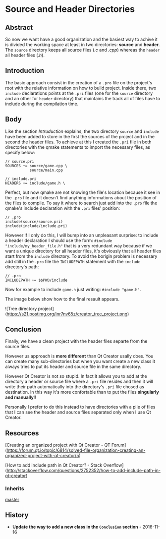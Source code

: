 # Source and Header Directories

## Abstract
So now we want have a good organization and the basiest way to achive it is
divided the working space at least in two directories: **source** and **header**.
The `source` directory keeps all source files (*.c* and *.cpp*) whereas the `header` all
header files (*.h*).

## Introduction
The basic approach consist in the creation of a `.pro` file on the project's root with
the relative information on how to build project. Inside there, two `include`
declarations points at the `.pri` files (one for the `source` directory and an other for
`header` directory) that maintains the track all of files have to include during the
compilation time.

## Body
Like the section *Intruduction* explains, the two directory `source` and `include`
have been added to store in the first the sources of the project and in the second
the header files. To achieve at this I created the `.pri` file in both
directories with the qmake statements to import the necessary files, as specify
below:

```
// source.pri
SOURCES += source/game.cpp \
           source/main.cpp
```

```
// include.pri
HEADERS += include/game.h \
```

Perfect, but now qmake are not knowing the file's location because it see in the `.pro` file
and it doesn't find anything informations about the position of the files to compile. To say it
where to search just add into the `.pro` file the qmake's include declaration with the `.pri`
files' position:

```
// .pro
include(source/source.pri)
include(include/include.pri)
```

However if I only do this, I will bump into an unpleasant surprise: to include a
header declaration I should use the form: `#include "include/my_header_file.h"`
that is a very redundant way because if we want a unique directory for all header files,
it's obviously that all header files start from the `include` directory. 
To avoid the borigin problem is necessary add still in the `.pro` file the `INCLUDEPATH`
statement with the `include` directory's path:

```
// .pro
INCLUDEPATH += $$PWD/include
```

Now for example to include `game.h` just writing: `#include "game.h"`.

The image below show how to the final resault appears.

![Tree directory project]
(https://s21.postimg.org/inr7nv65z/creator_tree_project.png)

## Conclusion
Finally, we have a clean project with the header files separte from the source files.

However us approach is **more different** than Qt Creator usally does. You can
create many sub-directories but when you want create a new class it always tries to put its
header and source file in the same directory.

However Qt Creator is not so stupid. In fact it allows you to add at the directory 
a header or source file where a `.pri` file resides and then it will write their path automatically
into the directory's `.pri` file chosed as destination. In this way it's more confortable than
to put the files **singularly and manually**!!  

Personally I prefer to do this instead to have directories with a pile of files
that I can see the header and source files separated only when I use Qt Creator.

## Resources
[Creating an organized project with Qt Creator - QT Forum]
(https://forum.qt.io/topic/6814/solved-file-organization-creating-an-organized-project-with-qt-creator/5)

[How to add include path in Qt Creator? - Stack Overflow]
(http://stackoverflow.com/questions/2752352/how-to-add-include-path-in-qt-creator)

### Inherits
[master](https://github.com/korut94/MakeQtGame)

## History
* **Update the way to add a new class in the `Conclusion` section** - 2016-11-16
